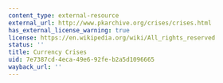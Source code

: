 ```yaml
---
content_type: external-resource
external_url: http://www.pkarchive.org/crises/crises.html
has_external_license_warning: true
license: https://en.wikipedia.org/wiki/All_rights_reserved
status: ''
title: Currency Crises
uid: 7e7387cd-4eca-49e6-92fe-b2a5d1096665
wayback_url: ''
---
```

